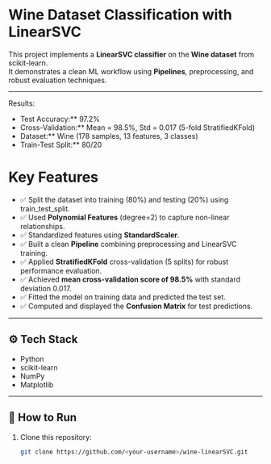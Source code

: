 #  Wine Dataset Classification with LinearSVC

This project implements a **LinearSVC classifier** on the **Wine dataset** from scikit-learn.  
It demonstrates a clean ML workflow using **Pipelines**, preprocessing, and robust evaluation techniques.

---

Results:

* Test Accuracy:** 97.2%  
* Cross-Validation:** Mean = 98.5%, Std = 0.017 (5-fold StratifiedKFold)  
* Dataset:** Wine (178 samples, 13 features, 3 classes)  
* Train-Test Split:** 80/20  



# Key Features
- ✅ Split the dataset into training (80%) and testing (20%) using train_test_split.  
- ✅ Used **Polynomial Features** (degree=2) to capture non-linear relationships.  
- ✅ Standardized features using **StandardScaler**.  
- ✅ Built a clean **Pipeline** combining preprocessing and LinearSVC training.  
- ✅ Applied **StratifiedKFold** cross-validation (5 splits) for robust performance evaluation.  
- ✅ Achieved **mean cross-validation score of 98.5%** with standard deviation 0.017.  
- ✅ Fitted the model on training data and predicted the test set.  
- ✅ Computed and displayed the **Confusion Matrix** for test predictions.  

---

## ⚙️ Tech Stack
- Python  
- scikit-learn  
- NumPy  
- Matplotlib  

---

## 📂 How to Run
1. Clone this repository:
   ```bash
   git clone https://github.com/<your-username>/wine-linearSVC.git
